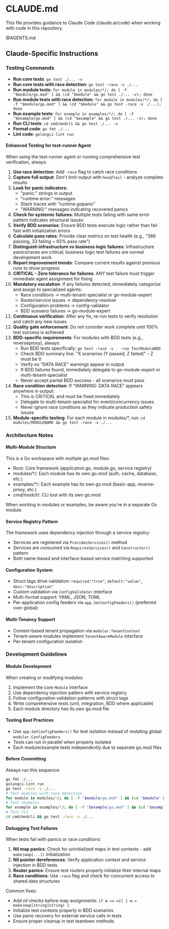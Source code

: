 # CLAUDE.md

This file provides guidance to Claude Code (claude.ai/code) when working with code in this repository.

@AGENTS.md

## Claude-Specific Instructions

### Testing Commands
- **Run core tests**: `go test ./... -v`
- **Run core tests with race detection**: `go test -race -v ./...`
- **Run module tests**: `for module in modules/*/; do [ -f "$module/go.mod" ] && (cd "$module" && go test ./... -v); done`
- **Run module tests with race detection**: `for module in modules/*/; do [ -f "$module/go.mod" ] && (cd "$module" && go test -race -v ./...); done`
- **Run example tests**: `for example in examples/*/; do [ -f "$example/go.mod" ] && (cd "$example" && go test ./... -v); done`
- **Run CLI tests**: `cd cmd/modcli && go test ./... -v`
- **Format code**: `go fmt ./...`
- **Lint code**: `golangci-lint run`

#### Enhanced Testing for test-runner Agent
When using the test-runner agent or running comprehensive test verification, always:

1. **Use race detection**: Add `-race` flag to catch race conditions
2. **Capture full output**: Don't limit output with `head`/`tail` - analyze complete results
3. **Look for panic indicators**:
   - "panic:" strings in output
   - "runtime error:" messages
   - Stack traces with "runtime.gopanic"
   - "WARNING:" messages indicating recovered panics
4. **Check for systemic failures**: Multiple tests failing with same error pattern indicates structural issues
5. **Verify BDD scenarios**: Ensure BDD tests execute logic rather than fail fast with initialization errors
6. **Calculate pass rates**: Provide clear metrics on test health (e.g., "366 passing, 33 failing = 92% pass rate")
7. **Distinguish infrastructure vs business logic failures**: Infrastructure panics/races are critical; business logic test failures are normal development work
8. **Report improvement trends**: Compare current results against previous runs to show progress
9. **CRITICAL - Zero tolerance for failures**: ANY test failure must trigger immediate agent assignment for fixing
10. **Mandatory escalation**: If any failures detected, immediately categorize and assign to specialized agents:
    - Race conditions → multi-tenant-specialist or go-module-expert
    - Router/service issues → dependency-resolver
    - Configuration problems → config-validator
    - BDD scenario failures → go-module-expert
11. **Continuous verification**: After any fix, re-run tests to verify resolution and catch any new issues
12. **Quality gate enforcement**: Do not consider work complete until 100% test success is achieved
13. **BDD-specific requirements**: For modules with BDD tests (e.g., reverseproxy), always:
    - Run BDD tests specifically: `go test -race -v . -run TestModuleBDD`
    - Check BDD summary line: "X scenarios (Y passed, Z failed)" - Z must be 0
    - Verify no "DATA RACE" warnings appear in output
    - If BDD failures found, immediately delegate to go-module-expert or multi-tenant-specialist
    - Never accept partial BDD success - all scenarios must pass
14. **Race condition detection**: If "WARNING: DATA RACE" appears anywhere in output:
    - This is CRITICAL and must be fixed immediately
    - Delegate to multi-tenant-specialist for event/concurrency issues
    - Never ignore race conditions as they indicate production safety issues
15. **Module-specific testing**: For each module in modules/*, run: `cd modules/MODULENAME && go test -race -v ./...`

### Architecture Notes

#### Multi-Module Structure
This is a Go workspace with multiple go.mod files:
- Root: Core framework (application.go, module.go, service registry)
- modules/*/: Each module has its own go.mod (auth, cache, database, etc.)
- examples/*/: Each example has its own go.mod (basic-app, reverse-proxy, etc.)
- cmd/modcli/: CLI tool with its own go.mod

When working in modules or examples, be aware you're in a separate Go module.

#### Service Registry Pattern
The framework uses dependency injection through a service registry:
- Services are registered via `ProvidesServices()` method
- Services are consumed via `RequiresServices()` and `Constructor()` pattern
- Both name-based and interface-based service matching supported

#### Configuration System
- Struct tags drive validation: `required:"true"`, `default:"value"`, `desc:"description"`
- Custom validation via `ConfigValidator` interface
- Multi-format support: YAML, JSON, TOML
- Per-application config feeders via `app.SetConfigFeeders()` (preferred over global)

#### Multi-Tenancy Support
- Context-based tenant propagation via `modular.TenantContext`
- Tenant-aware modules implement `TenantAwareModule` interface
- Per-tenant configuration isolation

### Development Guidelines

#### Module Development
When creating or modifying modules:
1. Implement the core `Module` interface
2. Use dependency injection pattern with service registry
3. Follow configuration validation patterns with struct tags
4. Write comprehensive tests (unit, integration, BDD where applicable)
5. Each module directory has its own go.mod file

#### Testing Best Practices
- Use `app.SetConfigFeeders()` for test isolation instead of mutating global `modular.ConfigFeeders`
- Tests can run in parallel when properly isolated
- Each module/example tests independently due to separate go.mod files

#### Before Committing
Always run this sequence:
```bash
go fmt ./...
golangci-lint run
go test -race -v ./...
# Test modules with race detection
for module in modules/*/; do [ -f "$module/go.mod" ] && (cd "$module" && go test -race -v ./...); done
# Test examples
for example in examples/*/; do [ -f "$example/go.mod" ] && (cd "$example" && go test -race -v ./...); done
# Test CLI
cd cmd/modcli && go test -race -v ./...
```

#### Debugging Test Failures
When tests fail with panics or race conditions:

1. **Nil map panics**: Check for uninitialized maps in test contexts - add `make(map[...])` initialization
2. **Nil pointer dereferences**: Verify application context and service injection in BDD tests
3. **Router panics**: Ensure test routers properly initialize their internal maps
4. **Race conditions**: Use `-race` flag and check for concurrent access to shared data structures

Common fixes:
- Add nil checks before map assignments: `if m == nil { m = make(map[string]string) }`
- Initialize test contexts properly in BDD scenarios
- Use panic recovery for external service calls in tests
- Ensure proper cleanup in test teardown methods